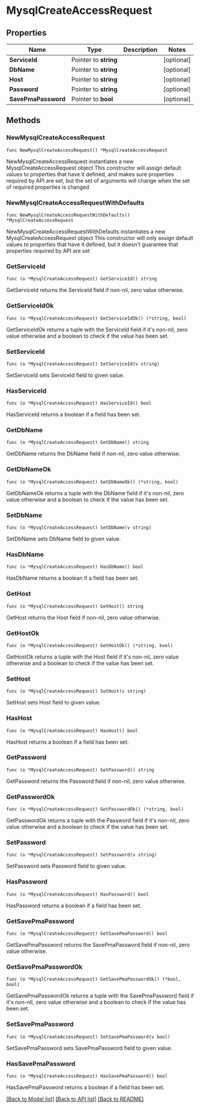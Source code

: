 # MysqlCreateAccessRequest

## Properties

Name | Type | Description | Notes
------------ | ------------- | ------------- | -------------
**ServiceId** | Pointer to **string** |  | [optional] 
**DbName** | Pointer to **string** |  | [optional] 
**Host** | Pointer to **string** |  | [optional] 
**Password** | Pointer to **string** |  | [optional] 
**SavePmaPassword** | Pointer to **bool** |  | [optional] 

## Methods

### NewMysqlCreateAccessRequest

`func NewMysqlCreateAccessRequest() *MysqlCreateAccessRequest`

NewMysqlCreateAccessRequest instantiates a new MysqlCreateAccessRequest object
This constructor will assign default values to properties that have it defined,
and makes sure properties required by API are set, but the set of arguments
will change when the set of required properties is changed

### NewMysqlCreateAccessRequestWithDefaults

`func NewMysqlCreateAccessRequestWithDefaults() *MysqlCreateAccessRequest`

NewMysqlCreateAccessRequestWithDefaults instantiates a new MysqlCreateAccessRequest object
This constructor will only assign default values to properties that have it defined,
but it doesn't guarantee that properties required by API are set

### GetServiceId

`func (o *MysqlCreateAccessRequest) GetServiceId() string`

GetServiceId returns the ServiceId field if non-nil, zero value otherwise.

### GetServiceIdOk

`func (o *MysqlCreateAccessRequest) GetServiceIdOk() (*string, bool)`

GetServiceIdOk returns a tuple with the ServiceId field if it's non-nil, zero value otherwise
and a boolean to check if the value has been set.

### SetServiceId

`func (o *MysqlCreateAccessRequest) SetServiceId(v string)`

SetServiceId sets ServiceId field to given value.

### HasServiceId

`func (o *MysqlCreateAccessRequest) HasServiceId() bool`

HasServiceId returns a boolean if a field has been set.

### GetDbName

`func (o *MysqlCreateAccessRequest) GetDbName() string`

GetDbName returns the DbName field if non-nil, zero value otherwise.

### GetDbNameOk

`func (o *MysqlCreateAccessRequest) GetDbNameOk() (*string, bool)`

GetDbNameOk returns a tuple with the DbName field if it's non-nil, zero value otherwise
and a boolean to check if the value has been set.

### SetDbName

`func (o *MysqlCreateAccessRequest) SetDbName(v string)`

SetDbName sets DbName field to given value.

### HasDbName

`func (o *MysqlCreateAccessRequest) HasDbName() bool`

HasDbName returns a boolean if a field has been set.

### GetHost

`func (o *MysqlCreateAccessRequest) GetHost() string`

GetHost returns the Host field if non-nil, zero value otherwise.

### GetHostOk

`func (o *MysqlCreateAccessRequest) GetHostOk() (*string, bool)`

GetHostOk returns a tuple with the Host field if it's non-nil, zero value otherwise
and a boolean to check if the value has been set.

### SetHost

`func (o *MysqlCreateAccessRequest) SetHost(v string)`

SetHost sets Host field to given value.

### HasHost

`func (o *MysqlCreateAccessRequest) HasHost() bool`

HasHost returns a boolean if a field has been set.

### GetPassword

`func (o *MysqlCreateAccessRequest) GetPassword() string`

GetPassword returns the Password field if non-nil, zero value otherwise.

### GetPasswordOk

`func (o *MysqlCreateAccessRequest) GetPasswordOk() (*string, bool)`

GetPasswordOk returns a tuple with the Password field if it's non-nil, zero value otherwise
and a boolean to check if the value has been set.

### SetPassword

`func (o *MysqlCreateAccessRequest) SetPassword(v string)`

SetPassword sets Password field to given value.

### HasPassword

`func (o *MysqlCreateAccessRequest) HasPassword() bool`

HasPassword returns a boolean if a field has been set.

### GetSavePmaPassword

`func (o *MysqlCreateAccessRequest) GetSavePmaPassword() bool`

GetSavePmaPassword returns the SavePmaPassword field if non-nil, zero value otherwise.

### GetSavePmaPasswordOk

`func (o *MysqlCreateAccessRequest) GetSavePmaPasswordOk() (*bool, bool)`

GetSavePmaPasswordOk returns a tuple with the SavePmaPassword field if it's non-nil, zero value otherwise
and a boolean to check if the value has been set.

### SetSavePmaPassword

`func (o *MysqlCreateAccessRequest) SetSavePmaPassword(v bool)`

SetSavePmaPassword sets SavePmaPassword field to given value.

### HasSavePmaPassword

`func (o *MysqlCreateAccessRequest) HasSavePmaPassword() bool`

HasSavePmaPassword returns a boolean if a field has been set.


[[Back to Model list]](../README.md#documentation-for-models) [[Back to API list]](../README.md#documentation-for-api-endpoints) [[Back to README]](../README.md)



